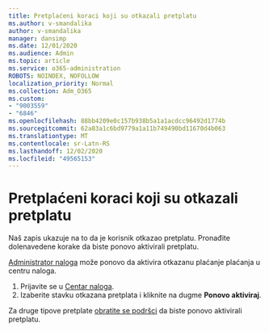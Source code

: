 ```yaml
---
title: Pretplaćeni koraci koji su otkazali pretplatu
ms.author: v-smandalika
author: v-smandalika
manager: dansimp
ms.date: 12/01/2020
ms.audience: Admin
ms.topic: article
ms.service: o365-administration
ROBOTS: NOINDEX, NOFOLLOW
localization_priority: Normal
ms.collection: Adm_O365
ms.custom:
- "9003559"
- "6846"
ms.openlocfilehash: 88bb4209e0c157b938b5a1a1acdcc96492d1774b
ms.sourcegitcommit: 62a83a1c6bd9779a1a11b749490bd11670d4b063
ms.translationtype: MT
ms.contentlocale: sr-Latn-RS
ms.lasthandoff: 12/02/2020
ms.locfileid: "49565153"
---
```

# <a name="subscription-cancelled---legacy---recommended-steps"></a>Pretplaćeni koraci koji su otkazali pretplatu

Naš zapis ukazuje na to da je korisnik otkazao pretplatu. Pronađite dolenavedene korake da biste ponovo aktivirali pretplatu.

[Administrator naloga](https://docs.microsoft.com/azure/cost-management-billing/manage/billing-subscription-transfer?WT.mc_id=Portal-Microsoft_Azure_Support#whoisaa) može ponovo da aktivira otkazanu plaćanje plaćanja u centru naloga.

1. Prijavite se u [Centar naloga](https://account.azure.com/Subscriptions).
2. Izaberite stavku otkazana pretplata i kliknite na dugme **Ponovo aktiviraj**.

Za druge tipove pretplate [obratite se podršci](https://ms.portal.azure.com/#blade/Microsoft_Azure_Support/HelpAndSupportBlade/overview) da biste ponovo aktivirali pretplatu.
